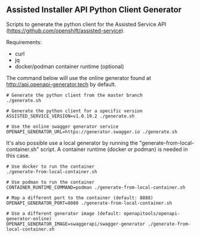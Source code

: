 ## Assisted Installer API Python Client Generator

Scripts to generate the python client for the Assisted Service API (https://github.com/openshift/assisted-service).

Requirements:
- curl
- jq
- docker/podman container runtime (optional)

The command below will use the online generator found at http://api.openapi-generator.tech by default.
```
# Generate the python client from the master branch
./generate.sh

# Generate the python client for a specific version
ASSISTED_SERVICE_VERSION=v1.0.19.2 ./generate.sh

# Use the online swagger generator service
OPENAPI_GENERATOR_URL=https://generator.swagger.io ./generate.sh
```

It's also possible use a local generator by running the "generate-from-local-container.sh" script.
A container runtime (docker or podman) is needed in this case.
```
# Use docker to run the container
./generate-from-local-container.sh

# Use podman to run the container
CONTAINER_RUNTIME_COMMAND=podman ./generate-from-local-container.sh

# Map a different port to the container (default: 8888)
OPENAPI_GENERATOR_PORT=8080 ./generate-from-local-container.sh

# Use a different generator image (default: openapitools/openapi-generator-online)
OPENAPI_GENERATOR_IMAGE=swaggerapi/swagger-generator ./generate-from-local-container.sh
```
